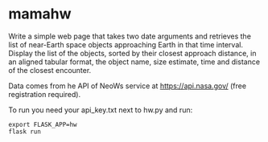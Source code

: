 # mamahw

Write a simple web page that takes two date arguments and retrieves the list of near-Earth space objects approaching Earth in that time interval.
Display the list of the objects, sorted by their closest approach distance, in an aligned tabular format, the object name,
size estimate, time and distance of the closest encounter.

Data comes from he API of NeoWs service at https://api.nasa.gov/ (free registration required).



To run you need your api_key.txt next to hw.py and run:
```
export FLASK_APP=hw
flask run
```

